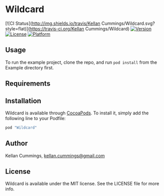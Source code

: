 # Wildcard

[![CI Status](http://img.shields.io/travis/Kellan Cummings/Wildcard.svg?style=flat)](https://travis-ci.org/Kellan Cummings/Wildcard)
[![Version](https://img.shields.io/cocoapods/v/Wildcard.svg?style=flat)](http://cocoapods.org/pods/Wildcard)
[![License](https://img.shields.io/cocoapods/l/Wildcard.svg?style=flat)](http://cocoapods.org/pods/Wildcard)
[![Platform](https://img.shields.io/cocoapods/p/Wildcard.svg?style=flat)](http://cocoapods.org/pods/Wildcard)

## Usage

To run the example project, clone the repo, and run `pod install` from the Example directory first.

## Requirements

## Installation

Wildcard is available through [CocoaPods](http://cocoapods.org). To install
it, simply add the following line to your Podfile:

```ruby
pod "Wildcard"
```

## Author

Kellan Cummings, kellan.cummings@gmail.com

## License

Wildcard is available under the MIT license. See the LICENSE file for more info.
